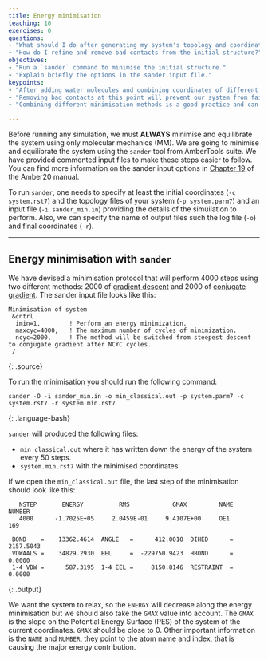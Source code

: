 ```yaml
---
title: Energy minimisation
teaching: 10
exercises: 0
questions:
- "What should I do after generating my system's topology and coordinates?"
- "How do I refine and remove bad contacts from the initial structure?"
objectives:
- "Run a `sander` command to minimise the initial structure."
- "Explain briefly the options in the sander input file."
keypoints:
- "After adding water molecules and combining coordinates of different system elements we have to minimise the system to fix any bad contacts (LEap had warned us already of some bad contacts in the structure)."
- "Removing bad contacts at this point will prevent our system from failing catastrophically later down the line."
- "Combining different minimisation methods is a good practice and can help to avoid getting stuck into a local minima."

--- 
```


Before running any simulation, we must **ALWAYS** minimise and equilibrate the system using only molecular mechanics (MM). We are going to minimise and equilibrate the system using the `sander` tool from AmberTools suite. We have provided commented input files to make these steps easier to follow. You can find more information on the sander input options in [Chapter 19](https://ambermd.org/doc12/Amber20.pdf) of the Amber20 manual.

To run `sander`, one needs to specify at least the initial coordinates (`-c system.rst7`) and the topology files of your system (`-p system.parm7`) and an input file (`-i sander_min.in`) providing the details of the simuilation to perform. Also, we can specify the name of output files such the log file (`-o`) and final coordinates (`-r`).

***

## Energy minimisation with `sander`

We have devised a minimisation protocol that will perform 4000 steps using two different methods: 2000 of [gradient descent](https://en.wikipedia.org/wiki/Gradient_descent) and 2000 of [conjugate gradient](https://en.wikipedia.org/wiki/Conjugate_gradient_method). The sander input file looks like this:

~~~
Minimisation of system 
 &cntrl
  imin=1,        ! Perform an energy minimization.
  maxcyc=4000,   ! The maximum number of cycles of minimization. 
  ncyc=2000,     ! The method will be switched from steepest descent to conjugate gradient after NCYC cycles.
 /
~~~
{: .source}

To run the minimisation you should run the following command:
~~~
sander -O -i sander_min.in -o min_classical.out -p system.parm7 -c system.rst7 -r system.min.rst7
~~~
{: .language-bash}

`sander` will produced the following files: 
- `min_classical.out` where it has written down the energy of the system every 50 steps.
- `system.min.rst7` with the minimised coordinates. 

If we open the `min_classical.out` file, the last step of the minimisation should look like this:

~~~
   NSTEP       ENERGY          RMS            GMAX         NAME    NUMBER
   4000      -1.7025E+05     2.0459E-01     9.4107E+00     OE1       169

 BOND    =    13362.4614  ANGLE   =      412.0010  DIHED      =     2157.5043
 VDWAALS =    34829.2930  EEL     =  -229750.9423  HBOND      =        0.0000
 1-4 VDW =      587.3195  1-4 EEL =     8150.8146  RESTRAINT  =        0.0000
~~~
{: .output}

We want the system to relax, so the `ENERGY` will decrease along the energy minimisation but we should also take the `GMAX` value into account. The `GMAX` is the slope on the Potential Energy Surface (PES) of the system of the current coordinates. `GMAX` should be close to 0. Other important information is the `NAME` and `NUMBER`, they point to the atom name and index, that is causing the major energy contribution.  
